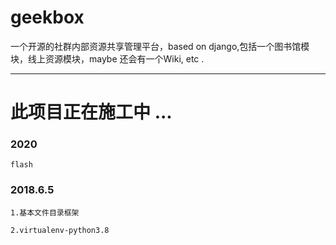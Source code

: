 # geekbox
一个开源的社群内部资源共享管理平台，based on django,包括一个图书馆模块，线上资源模块，maybe 还会有一个Wiki, etc .

---

# 此项目正在施工中 ...

### 2020
	
	flash

### 2018.6.5

	1.基本文件目录框架

	2.virtualenv-python3.8